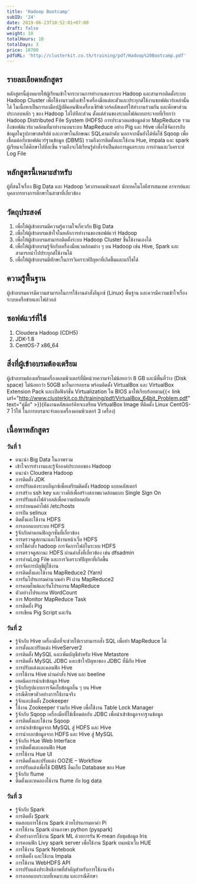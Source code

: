 ```yaml
---
title: 'Hadoop Bootcamp'
subID: '24'
date: 2019-06-23T10:52:01+07:00
draft: false
weight: 10
totalHours: 18
totalDays: 3
price: 10700
pdfURL: 'http://clusterkit.co.th/training/pdf/Hadoop%20Bootcamp.pdf'
---
```


## รายละเอียดหลักสูตร

หลักสูตรนี้มุ่งหมายให้ผู้เรียนเข้าใจกระบวนการทำงานของระบบ Hadoop และสามารถติดตั้งระบบ Hadoop Cluster เพื่อใช้งานรวมถึงเข้าใจเครื่องมือแต่ละตัวและประยุกต์ใช้งานซอฟต์แวร์เหล่านั้นได้ ในเนื้อหาเป็นการลงมือปฏิบัติคอนฟิกเครื่องเซิร์ฟเวอร์คลัสเตอร์ให้ทำงานร่วมกัน และศึกษาส่วนประกอบหลัก ๆ ของ Hadoop ไล่ไปทีละส่วน ตั้งแต่ส่วนของระบบไฟล์แบบกระจายที่เรียกว่า Hadoop Distributed File System (HDFS) การประมวลผลข้อมูลด้วย MapReduce รวมถึงซอฟต์แวร์แวดล้อมที่มาทำงานบนระบบ MapReduce อย่าง Pig และ Hive เพื่อใช้จัดการกับข้อมูลในรูปภาษาสคริปต์ และภาษาในลักษณะ SQLตามลำดับ นอกจากนั้นยังได้หัดใช้ Sqoop เพื่อเชื่อมต่อกับซอฟต์แวร์ฐานข้อมูล (DBMS) รวมถึงการติดตั้งและใช้งาน Hue, impala และ spark ผู้เรียนจะได้ศึกษาไปทีละขึ้น รวมถึงจะได้เรียนรู้คำสั่งจำเป็นต่อการดูแลระบบ การอ่านและวิเคราะห์ Log File

## หลักสูตรนี้เหมาะสำหรับ

ผู้ที่สนใจเรื่อง Big Data และ Hadoop วิศวกรคอมพิวเตอร์ นักเทคโนโลยีสารสนเทศ อาจารย์และบุคลากรทางการศึกษาในสาขาที่เกี่ยวข้อง

## วัตถุประสงค์

1. เพื่อให้ผู้เข้าอบรมมีความรู้ความใจเกี่ยวกับ Big Data
2. เพื่อให้ผู้เข้าอบรมเข้าใจในหลักการทำงานของซอฟต์แวร์ Hadoop
3. เพื่อให้ผู้เข้าอบรมสามารถติดตั้งระบบ Hadoop Cluster ขึ้นใช้งานเองได้
4. เพื่อให้ผู้เข้าอบรมรู้จักกับเครื่องมือแวดล้อมต่าง ๆ บน Hadoop เช่น Hive, Spark และสามารถนำไปประยุกต์ใช้งานได้
5. เพื่อให้ผู้เข้าอบรมมีทักษะในการวิเคราะห์ปัญหาที่เกิดขึ้นและแก้ไขได้

## ความรู้พื้นฐาน

ผู้เข้าอบรมควรมีความสามารถในการใช้งานคำสั่งลีนุกซ์ (Linux) พื้นฐาน และควรมีความเข้าใจเรื่องระบบเครือข่ายและไฟล์วอล์

## ซอฟต์แวร์ที่ใช้

1. Cloudera Hadoop (CDH5)
2. JDK-1.8
3. CentOS-7 x86_64

## สิ่งที่ผู้เข้าอบรมต้องเตรียม

ผู้เข้าอบรมต้องเตรียมเครื่องคอมพิวเตอร์ที่มีหน่วยความจำไม่น้อยกว่า 8 GB และมีพื้นที่ว่าง (Disk space) ไม่น้อยกว่า 50GB มาในการอบรม พร้อมติดตั้ง VirtualBox และ VirtualBox Extension Pack และเปิดฟังก์ชั่น Virtualization ใน BIOS มาให้เรียบร้อยตาม{{< link url="http://www.clusterkit.co.th/training/pdf/VirtualBox_64bit_Problem.pdf" text="คู่มือ" >}}(ทีมงานคลัสเตอร์คิทจะเตรียม VirtualBox Image ที่ติดตั้ง Linux CentOS-7 ไว้ให้ ในการอบรมจะจำลองเครื่องคอมพิวเตอร์ 3 เครื่อง)

## เนื้อหาหลักสูตร

### วันที่ 1

- แนะนำ Big Data ในภาพรวม
- เข้าใจการทำงานและรู้จักองค์ประกอบของ Hadoop
- แนะนำ Cloudera Hadoop
- การติดตั้ง JDK
- การปรับแต่งระบบลีนุกซ์เพื่อเตรียมติดตั้ง Hadoop แบบคลัสเตอร์
- การสร้าง ssh key และวางคีย์เพื่อสร้างสภาพแวดล้อมแบบ Single Sign On
- การปรับแต่งไฟล์วอลล์เพื่อความปลอดภัย
- การกำหนดค่าไฟล์ /etc/hosts
- การปิด selinux
- ติดตั้งและใช้งาน HDFS
- การออกแบบระบบ HDFS
- รู้จักกับค่าคอนฟิกกูเรชั่นที่เกี่ยวข้อง
- การตรวจดูสถานะและใช้งานหน้าเว็บ HDFS
- การใช้คำสั่ง hadoop การจัดการไฟล์ในระบบ HDFS
- การตรวจดูสถานะ HDFS ผ่านคำสั่งที่เกี่ยวข้อง เช่น dfsadmin
- การอ่านLog File และการวิเคราะห์ปัญหาที่เกิดขึ้น
- การจัดการบัญชีผู้ใช้งาน
- การติดตั้งและใช้งาน MapReduce2 (Yarn)
- การรันโปรแกรมคำนวณค่า Pi ผ่าน MapReduce2
- การคอมไพล์และรันโปรแกรม MapReduce
- ตัวอย่างโปรแกรม WordCount
- การ Monitor MapReduce Task
- การติดตั้ง Pig
- การเขียน Pig Script และรัน

### วันที่ 2

- รู้จักกับ Hive เครื่องมือที่จะช่วยให้เราสามารถสั่ง SQL เพื่อทำ MapReduce ได้
- การตั้งและปรับแต่ง HiveServer2
- การติดตั้ง MySQL และเพิ่มบัญชีสำหรับ Hive Metastore
- การติดตั้ง MySQL JDBC และเข้าใจปัญหาของ JDBC ที่มีกับ Hive
- การปรับแต่งและคอนฟิก Hive
- การใช้งาน Hive ผ่านคำสั่ง hive และ beeline
- เทคนิคการนำเข้าข้อมูล Hive
- รู้จักกับรูปแบบการจัดเก็บข้อมูลอื่น ๆ บน Hive
- กรณีศึกษาตัวอย่างการใช้งานจริง
- รู้จักและติดตั้ง Zookeeper
- ใช้งาน Zookeeper ร่วมกับ Hive เพื่อใช้งาน Table Lock Manager
- รู้จักกับ Sqoop เครื่องมือที่ใช้เชื่อมต่อกับ JDBC เพื่อนำเข้าข้อมูลจากฐานข้อมูล
- การติดตั้งและใช้งาน Sqoop
- การนำเข้าข้อมูลจาก MySQL สู่ HDFS และ Hive
- การนำออกข้อมูลจาก HDFS และ Hive สู่ MySQL
- รู้จักกับ Hue Web Interface
- การติดตั้งและคอนฟิก Hue
- การใช้งาน Hue UI
- การติดตั้งและปรับแต่ง OOZIE – Workflow
- การปรับแต่งเพื่อใช้ DBMS อื่นเก็บ Database ของ Hue
- รู้จักกับ flume
- ติดตั้งและทดลองใช้งาน flume กับ log data

### วันที่ 3

- รู้จักกับ Spark
- การติดตั้ง Spark
- ทดสอบการใช้งาน Spark ด้วยโปรแกรมหาค่า Pi
- การใช้งาน Spark ผ่านภาษา python (pyspark)
- ตัวอย่างการใช้งาน Spark ML ด้วยการรัน K-mean กับชุดข้อมูล Iris
- การคอนฟิก Livy spark server เพื่อใช้งาน Spark บนหน้าเว็บ HUE
- การใช้งาน Spark Notebook
- การติดตั้ง และใช้งาน Impala
- การใช้งาน WebHDFS API
- การปรับแต่งประสิทธิภาพที่สำคัญสำหรับการใช้งานจริง
- การออกแบบระบบที่เหมาะสม และกรณีศึกษา
